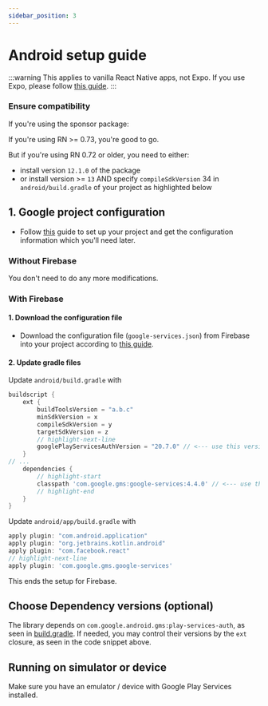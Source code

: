 ```yaml
---
sidebar_position: 3
---
```


# Android setup guide

:::warning
This applies to vanilla React Native apps, not Expo. If you use Expo, please follow [this guide](/setting-up/expo.md).
:::

### Ensure compatibility

If you're using the sponsor package:

If you're using RN >= 0.73, you're good to go.

But if you're using RN 0.72 or older, you need to either:

- install version `12.1.0` of the package
- or install version >= `13` AND specify `compileSdkVersion` 34 in `android/build.gradle` of your project as highlighted below

## 1. Google project configuration

- Follow [this](./get-config-file) guide to set up your project and get the configuration information which you'll need later.

### Without Firebase

You don't need to do any more modifications.

### With Firebase

#### 1. Download the configuration file

- Download the configuration file (`google-services.json`) from Firebase into your project according to [this guide](https://developers.google.com/android/guides/google-services-plugin#adding_the_json_file).

#### 2. Update gradle files

Update `android/build.gradle` with

```groovy title="android/build.gradle"
buildscript {
    ext {
        buildToolsVersion = "a.b.c"
        minSdkVersion = x
        compileSdkVersion = y
        targetSdkVersion = z
        // highlight-next-line
        googlePlayServicesAuthVersion = "20.7.0" // <--- use this version or newer
    }
// ...
    dependencies {
        // highlight-start
        classpath 'com.google.gms:google-services:4.4.0' // <--- use this version or newer
        // highlight-end
    }
}
```

Update `android/app/build.gradle` with

```groovy title="android/app/build.gradle"
apply plugin: "com.android.application"
apply plugin: "org.jetbrains.kotlin.android"
apply plugin: "com.facebook.react"
// highlight-next-line
apply plugin: 'com.google.gms.google-services'
```

This ends the setup for Firebase.

## Choose Dependency versions (optional)

The library depends on `com.google.android.gms:play-services-auth`, as seen in [build.gradle](https://github.com/react-native-community/google-signin/blob/master/android/build.gradle). If needed, you may control their versions by the `ext` closure, as seen in the code snippet above.

## Running on simulator or device

Make sure you have an emulator / device with Google Play Services installed.

